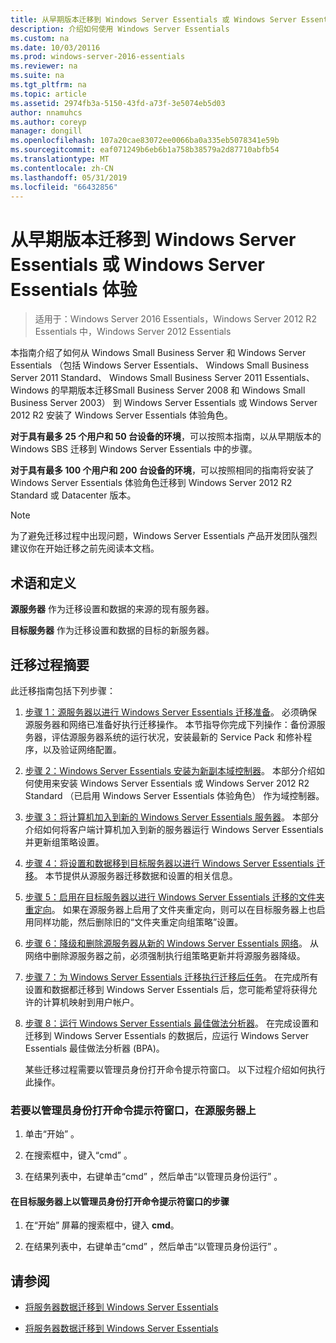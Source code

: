 ```yaml
---
title: 从早期版本迁移到 Windows Server Essentials 或 Windows Server Essentials 体验
description: 介绍如何使用 Windows Server Essentials
ms.custom: na
ms.date: 10/03/20116
ms.prod: windows-server-2016-essentials
ms.reviewer: na
ms.suite: na
ms.tgt_pltfrm: na
ms.topic: article
ms.assetid: 2974fb3a-5150-43fd-a73f-3e5074eb5d03
author: nnamuhcs
ms.author: coreyp
manager: dongill
ms.openlocfilehash: 107a20cae83072ee0066ba0a335eb5078341e59b
ms.sourcegitcommit: eaf071249b6eb6b1a758b38579a2d87710abfb54
ms.translationtype: MT
ms.contentlocale: zh-CN
ms.lasthandoff: 05/31/2019
ms.locfileid: "66432856"
---
```

# <a name="migrate-from-previous-versions-to-windows-server-essentials-or-windows-server-essentials-experience"></a>从早期版本迁移到 Windows Server Essentials 或 Windows Server Essentials 体验

>适用于：Windows Server 2016 Essentials，Windows Server 2012 R2 Essentials 中，Windows Server 2012 Essentials

本指南介绍了如何从 Windows Small Business Server 和 Windows Server Essentials （包括 Windows Server Essentials、 Windows Small Business Server 2011 Standard、 Windows Small Business Server 2011 Essentials、 Windows 的早期版本迁移Small Business Server 2008 和 Windows Small Business Server 2003） 到 Windows Server Essentials 或 Windows Server 2012 R2 安装了 Windows Server Essentials 体验角色。  
  
 **对于具有最多 25 个用户和 50 台设备的环境**，可以按照本指南，以从早期版本的 Windows SBS 迁移到 Windows Server Essentials 中的步骤。  
  
 **对于具有最多 100 个用户和 200 台设备的环境**，可以按照相同的指南将安装了 Windows Server Essentials 体验角色迁移到 Windows Server 2012 R2 Standard 或 Datacenter 版本。  
  
> [!NOTE]
>  为了避免迁移过程中出现问题，Windows Server Essentials 产品开发团队强烈建议你在开始迁移之前先阅读本文档。  
  
## <a name="terms-and-definitions"></a>术语和定义  
 **源服务器** 作为迁移设置和数据的来源的现有服务器。  
  
 **目标服务器** 作为迁移设置和数据的目标的新服务器。  
  
## <a name="migration-process-summary"></a>迁移过程摘要  
 此迁移指南包括下列步骤：  
  
1. [步骤 1：源服务器以进行 Windows Server Essentials 迁移准备](Step-1--Prepare-your-Source-Server-for-Windows-Server-Essentials-migration.md)。  必须确保源服务器和网络已准备好执行迁移操作。 本节指导你完成下列操作：备份源服务器，评估源服务器系统的运行状况，安装最新的 Service Pack 和修补程序，以及验证网络配置。  
  
2. [步骤 2：Windows Server Essentials 安装为新副本域控制器](Step-2--Install-Windows-Server-Essentials-as-a-new-replica-domain-controller.md)。 本部分介绍如何使用来安装 Windows Server Essentials 或 Windows Server 2012 R2 Standard （已启用 Windows Server Essentials 体验角色） 作为域控制器。  
  
3. [步骤 3：将计算机加入到新的 Windows Server Essentials 服务器](Step-3--Join-computers-to-the-new-Windows-Server-Essentials-server.md)。  本部分介绍如何将客户端计算机加入到新的服务器运行 Windows Server Essentials 并更新组策略设置。  
  
4. [步骤 4：将设置和数据移到目标服务器以进行 Windows Server Essentials 迁移](Step-4--Move-settings-and-data-to-the-Destination-Server-for-Windows-Server-Essentials-migration.md)。  本节提供从源服务器迁移数据和设置的相关信息。  
  
5. [步骤 5：启用在目标服务器以进行 Windows Server Essentials 迁移的文件夹重定向](Step-5--Enable-folder-redirection-on-the-Destination-Server-for-Windows-Server-Essentials-migration.md)。  如果在源服务器上启用了文件夹重定向，则可以在目标服务器上也启用同样功能，然后删除旧的“文件夹重定向组策略”设置。  
  
6. [步骤 6：降级和删除源服务器从新的 Windows Server Essentials 网络](Step-6--Demote-and-remove-the-Source-Server-from-the-new-Windows-Server-Essentials-network.md)。  从网络中删除源服务器之前，必须强制执行组策略更新并将源服务器降级。  
  
7. [步骤 7：为 Windows Server Essentials 迁移执行迁移后任务](Step-7--Perform-post-migration-tasks-for-the-Windows-Server-Essentials-migration.md)。  在完成所有设置和数据都迁移到 Windows Server Essentials 后，您可能希望将获得允许的计算机映射到用户帐户。  
  
8. [步骤 8：运行 Windows Server Essentials 最佳做法分析器](Step-8--Run-the-Windows-Server-Essentials-Best-Practices-Analyzer.md)。  在完成设置和迁移到 Windows Server Essentials 的数据后，应运行 Windows Server Essentials 最佳做法分析器 (BPA)。  
  
   某些迁移过程需要以管理员身份打开命令提示符窗口。 以下过程介绍如何执行此操作。  
  
###  <a name="BKMK_OpenACommandPromptAsAdmin"></a> 若要以管理员身份打开命令提示符窗口，在源服务器上  
  
1.  单击“开始”  。  
  
2.  在搜索框中，键入“cmd”  。  
  
3.  在结果列表中，右键单击“cmd”  ，然后单击“以管理员身份运行”  。  
  
#### <a name="to-open-a-command-prompt-window-on-the-destination-server-as-an-administrator"></a>在目标服务器上以管理员身份打开命令提示符窗口的步骤  
  
1.  在“开始”  屏幕的搜索框中，键入 **cmd**。  
  
2.  在结果列表中，右键单击“cmd”  ，然后单击“以管理员身份运行”  。  
  
## <a name="see-also"></a>请参阅  
  
-   [将服务器数据迁移到 Windows Server Essentials](Migrate-Server-Data-to-Windows-Server-Essentials.md)

-   [将服务器数据迁移到 Windows Server Essentials](../migrate/Migrate-Server-Data-to-Windows-Server-Essentials.md)

